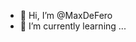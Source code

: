 - 👋 Hi, I’m @MaxDeFero
- 🌱 I’m currently learning ...


<!---
MaxDeFero/MaxDeFero is a ✨ special ✨ repository because its `README.md` (this file) appears on your GitHub profile.
You can click the Preview link to take a look at your changes.
--->

